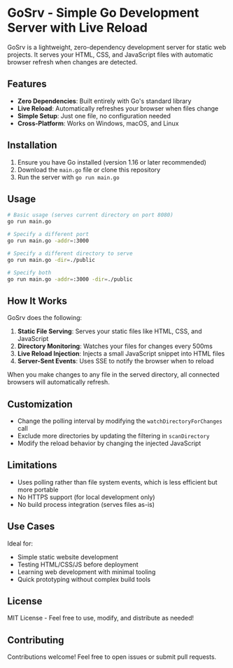# GoSrv - Simple Go Development Server with Live Reload

GoSrv is a lightweight, zero-dependency development server for static web projects. It serves your HTML, CSS, and JavaScript files with automatic browser refresh when changes are detected.

## Features

- **Zero Dependencies**: Built entirely with Go's standard library
- **Live Reload**: Automatically refreshes your browser when files change
- **Simple Setup**: Just one file, no configuration needed
- **Cross-Platform**: Works on Windows, macOS, and Linux

## Installation

1. Ensure you have Go installed (version 1.16 or later recommended)
2. Download the `main.go` file or clone this repository
3. Run the server with `go run main.go`

## Usage

```bash
# Basic usage (serves current directory on port 8080)
go run main.go

# Specify a different port
go run main.go -addr=:3000

# Specify a different directory to serve
go run main.go -dir=./public

# Specify both
go run main.go -addr=:3000 -dir=./public
```

## How It Works

GoSrv does the following:

1. **Static File Serving**: Serves your static files like HTML, CSS, and JavaScript
2. **Directory Monitoring**: Watches your files for changes every 500ms
3. **Live Reload Injection**: Injects a small JavaScript snippet into HTML files
4. **Server-Sent Events**: Uses SSE to notify the browser when to reload

When you make changes to any file in the served directory, all connected browsers will automatically refresh.

## Customization

- Change the polling interval by modifying the `watchDirectoryForChanges` call
- Exclude more directories by updating the filtering in `scanDirectory`
- Modify the reload behavior by changing the injected JavaScript

## Limitations

- Uses polling rather than file system events, which is less efficient but more portable
- No HTTPS support (for local development only)
- No build process integration (serves files as-is)

## Use Cases

Ideal for:
- Simple static website development
- Testing HTML/CSS/JS before deployment
- Learning web development with minimal tooling
- Quick prototyping without complex build tools

## License

MIT License - Feel free to use, modify, and distribute as needed!

## Contributing

Contributions welcome! Feel free to open issues or submit pull requests.